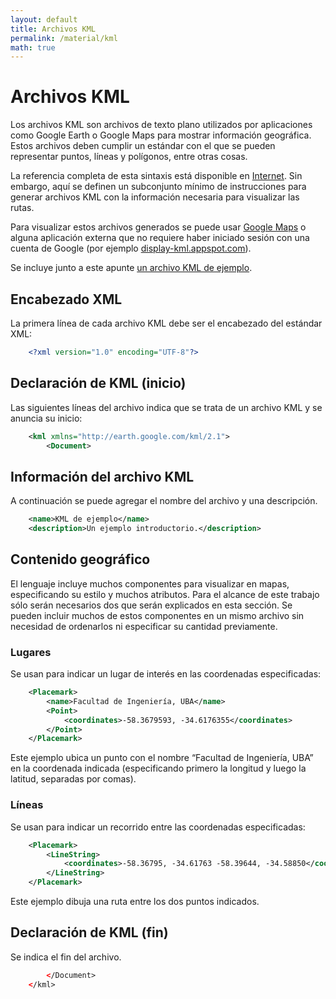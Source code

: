 ```yaml
---
layout: default
title: Archivos KML
permalink: /material/kml
math: true
---
```


# Archivos KML

Los archivos KML son archivos de texto plano utilizados por aplicaciones como Google Earth o Google Maps para mostrar información geográfica. Estos archivos deben cumplir un estándar con el que se pueden representar puntos, líneas y polígonos, entre otras cosas.

La referencia completa de esta sintaxis está disponible en [Internet](https://developers.google.com/kml/documentation/?hl=en). Sin embargo, aquí se definen un subconjunto mínimo de instrucciones para generar archivos KML con la información necesaria para visualizar las rutas.

Para visualizar estos archivos generados se puede usar [Google Maps](https://support.google.com/mymaps/answer/3024836?hl=en) o alguna aplicación externa que no requiere haber iniciado sesión con una cuenta de Google (por ejemplo [display-kml.appspot.com](http://display-kml.appspot.com)).

Se incluye junto a este apunte [un archivo KML de ejemplo](https://drive.google.com/file/d/1Q688kilDIoubp4lQH7Se9YWigbYcyxW3/view?usp=sharing).

## Encabezado XML

La primera línea de cada archivo KML debe ser el encabezado del estándar XML:

```xml
    <?xml version="1.0" encoding="UTF-8"?>
```

## Declaración de KML (inicio)

Las siguientes líneas del archivo indica que se trata de un archivo KML y se anuncia su inicio:
```xml
    <kml xmlns="http://earth.google.com/kml/2.1">
        <Document>
```
## Información del archivo KML

A continuación se puede agregar el nombre del archivo y una descripción.
```xml
    <name>KML de ejemplo</name>
    <description>Un ejemplo introductorio.</description>
```
## Contenido geográfico

El lenguaje incluye muchos componentes para visualizar en mapas, especificando su estilo y muchos atributos. Para el alcance de este trabajo sólo serán necesarios dos que serán explicados en esta sección. 
Se pueden incluir muchos de estos componentes en un mismo archivo sin necesidad de ordenarlos ni especificar su cantidad previamente.


### Lugares

Se usan para indicar un lugar de interés en las coordenadas especificadas:
```xml
    <Placemark>
        <name>Facultad de Ingeniería, UBA</name>
        <Point>
            <coordinates>-58.3679593, -34.6176355</coordinates>
        </Point>
    </Placemark>
```
Este ejemplo ubica un punto con el nombre “Facultad de Ingeniería, UBA” en la coordenada indicada (especificando primero la longitud y luego la latitud, separadas por comas).


### Líneas

Se usan para indicar un recorrido entre las coordenadas especificadas:
```xml
    <Placemark>
        <LineString>
            <coordinates>-58.36795, -34.61763 -58.39644, -34.58850</coordinates>
        </LineString>
    </Placemark>
```
Este ejemplo dibuja una ruta entre los dos puntos indicados.


## Declaración de KML (fin)

Se indica el fin del archivo.
```xml
        </Document>
    </kml>
```

